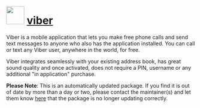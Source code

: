 # <img src="https://cdn.jsdelivr.net/gh/mkevenaar/chocolatey-packages@3a055dbd4509673290e55aa9de2c53c9a4b6b7ed/icons/viber.png" width="48" height="48"/> [viber](https://community.chocolatey.org/packages/viber)

Viber is a mobile application that lets you make free phone calls and send text messages to anyone who also has the application installed. You can call or text any Viber user, anywhere in the world, for free.

Viber integrates seamlessly with your existing address book, has great sound quality and once activated, does not require a PIN, username or any additional "in application" purchase.

**Please Note**: This is an automatically updated package. If you find it is
out of date by more than a day or two, please contact the maintainer(s) and
let them know [here](https://github.com/mkevenaar/chocolatey-packages/issues) that the package is no longer updating correctly.
